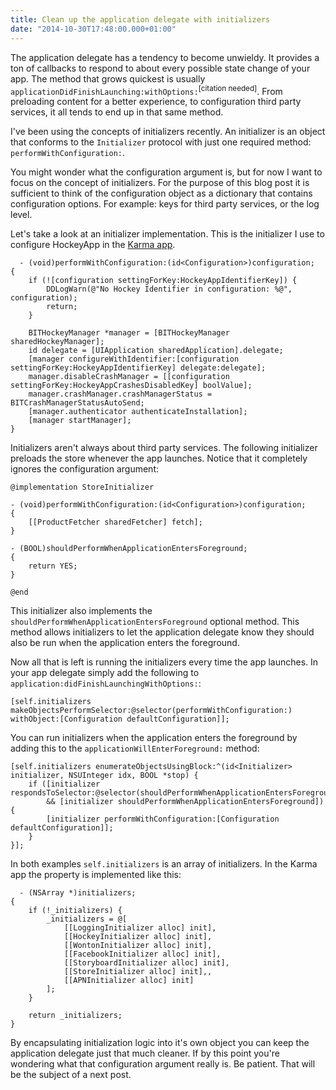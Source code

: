 ```yaml
---
title: Clean up the application delegate with initializers
date: "2014-10-30T17:48:00.000+01:00"
---
```


The application delegate has a tendency to become unwieldy. It provides a ton of callbacks to respond to about every possible state change of your app. The method that grows quickest is usually `applicationDidFinishLaunching:withOptions:`<sup>\[citation needed]</sup>. From preloading content for a better experience, to configuration third party services, it all tends to end up in that same method.

I've been using the concepts of initializers recently. An initializer is an object that conforms to the `Initializer` protocol with just one required method: `performWithConfiguration:`.

You might wonder what the configuration argument is, but for now I want to focus on the concept of initializers. For the purpose of this blog post it is sufficient to think of the configuration object as a dictionary that contains configuration options. For example: keys for third party services, or the log level.

Let's take a look at an initializer implementation. This is the initializer I use to configure HockeyApp in the [Karma app][].

[Karma app]: https://itunes.apple.com/us/app/karma-wifi/id673069729?ls=1&mt=8

```objc
  - (void)performWithConfiguration:(id<Configuration>)configuration;
{
    if (![configuration settingForKey:HockeyAppIdentifierKey]) {
        DDLogWarn(@"No Hockey Identifier in configuration: %@", configuration);
        return;
    }

    BITHockeyManager *manager = [BITHockeyManager sharedHockeyManager];
    id delegate = [UIApplication sharedApplication].delegate;
    [manager configureWithIdentifier:[configuration settingForKey:HockeyAppIdentifierKey] delegate:delegate];
    manager.disableCrashManager = [[configuration settingForKey:HockeyAppCrashesDisabledKey] boolValue];
    manager.crashManager.crashManagerStatus = BITCrashManagerStatusAutoSend;
    [manager.authenticator authenticateInstallation];
    [manager startManager];
}
```

Initializers aren't always about third party services. The following initializer preloads the store whenever the app launches. Notice that it completely ignores the configuration argument:

```objc
@implementation StoreInitializer

- (void)performWithConfiguration:(id<Configuration>)configuration;
{
    [[ProductFetcher sharedFetcher] fetch];
}

- (BOOL)shouldPerformWhenApplicationEntersForeground;
{
    return YES;
}

@end
```

This initializer also implements the `shouldPerformWhenApplicationEntersForeground` optional method. This method allows initializers to let the application delegate know they should also be run when the application enters the foreground.

Now all that is left is running the initializers every time the app launches. In your app delegate simply add the following to `application:didFinishLaunchingWithOptions:`:

```objc
[self.initializers makeObjectsPerformSelector:@selector(performWithConfiguration:) withObject:[Configuration defaultConfiguration]];
```

You can run initializers when the application enters the foreground by adding this to the `applicationWillEnterForeground:` method:

```objc
[self.initializers enumerateObjectsUsingBlock:^(id<Initializer> initializer, NSUInteger idx, BOOL *stop) {
    if ([initializer respondsToSelector:@selector(shouldPerformWhenApplicationEntersForeground)]
        && [initializer shouldPerformWhenApplicationEntersForeground]) {
        [initializer performWithConfiguration:[Configuration defaultConfiguration]];
    }
}];
```

In both examples `self.initializers` is an array of initializers. In the Karma app the property is implemented like this:

```objc
  - (NSArray *)initializers;
{
    if (!_initializers) {
        _initializers = @[
            [[LoggingInitializer alloc] init],
            [[HockeyInitializer alloc] init],
            [[WontonInitializer alloc] init],
            [[FacebookInitializer alloc] init],
            [[StoryboardInitializer alloc] init],
            [[StoreInitializer alloc] init],,
            [[APNInitializer alloc] init]
        ];
    }

    return _initializers;
}
```

By encapsulating initialization logic into it's own object you can keep the application delegate just that much cleaner. If by this point you're wondering what that configuration argument really is. Be patient. That will be the subject of a next post.
